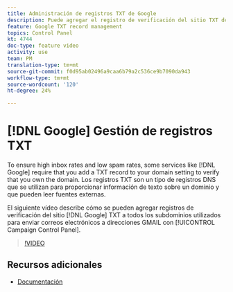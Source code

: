 ```yaml
---
title: Administración de registros TXT de Google
description: Puede agregar el registro de verificación del sitio TXT de Google a todos los subdominios utilizados para enviar correos electrónicos a direcciones GMAIL a través del Panel de control de Campaña.
feature: Google TXT record management
topics: Control Panel
kt: 4744
doc-type: feature video
activity: use
team: PM
translation-type: tm+mt
source-git-commit: f0d95ab02496a9caa6b79a2c536ce9b7090da943
workflow-type: tm+mt
source-wordcount: '120'
ht-degree: 24%

---
```



# [!DNL Google] Gestión de registros TXT

To ensure high inbox rates and low spam rates, some services like [!DNL Google] require that you add a TXT record to your domain setting to verify that you own the domain. Los registros TXT son un tipo de registros DNS que se utilizan para proporcionar información de texto sobre un dominio y que pueden leer fuentes externas.

El siguiente vídeo describe cómo se pueden agregar registros de verificación del sitio [!DNL Google] TXT a todos los subdominios utilizados para enviar correos electrónicos a direcciones GMAIL con [!UICONTROL Campaign Control Panel].

>[!VIDEO](https://video.tv.adobe.com/v/32369?quality=12)

## Recursos adicionales

* [Documentación](https://docs.adobe.com/content/help/en/control-panel/using/subdomains-and-certificates/managing-txt-records.html)
